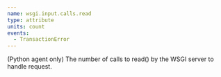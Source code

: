 ```yaml
---
name: wsgi.input.calls.read
type: attribute
units: count
events:
  - TransactionError
---
```


(Python agent only) The number of calls to read() by the WSGI server to handle request.